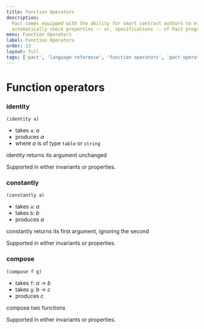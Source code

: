 ```yaml
---
title: Function Operators
description:
  Pact comes equipped with the ability for smart contract authors to express and
  automatically check properties -- or, specifications -- of Pact programs.
menu: Function Operators
label: Function Operators
order: 13
layout: full
tags: ['pact', 'language reference', 'function operators', 'pact operators']
---
```


# Function operators

### identity

```pact
(identity a)
```

- takes `a`: _a_
- produces _a_
- where _a_ is of type `table` or `string`

identity returns its argument unchanged

Supported in either invariants or properties.

### constantly

```pact
(constantly a)
```

- takes `a`: _a_
- takes `b`: _b_
- produces _a_

constantly returns its first argument, ignoring the second

Supported in either invariants or properties.

### compose

```pact
(compose f g)
```

- takes `f`: _a_ -> _b_
- takes `g`: _b_ -> _c_
- produces _c_

compose two functions

Supported in either invariants or properties.
